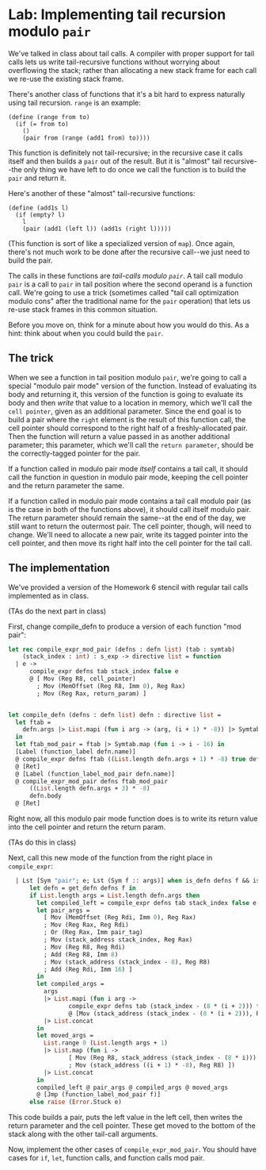 # Lab: Implementing tail recursion modulo `pair`

We've talked in class about tail calls. A compiler with proper support for tail
calls lets us write tail-recursive functions without worrying about overflowing
the stack; rather than allocating a new stack frame for each call we re-use the
existing stack frame.

There's another class of functions that it's a bit hard to express naturally
using tail recursion. `range` is an example:

```
(define (range from to)
  (if (= from to)
    ()
    (pair from (range (add1 from) to))))
```

This function is definitely not tail-recursive; in the recursive case it calls
itself and then builds a `pair` out of the result. But it is "almost" tail
recursive--the only thing we have left to do once we call the function is to
build the `pair` and return it.

Here's another of these "almost" tail-recursive functions:

```
(define (add1s l)
  (if (empty? l) 
    l
    (pair (add1 (left l)) (add1s (right l)))))
```

(This function is sort of like a specialized version of `map`). Once again,
there's not much work to be done after the recursive call--we just need to build
the pair.

The calls in these functions are *tail-calls modulo `pair`*. A tail call modulo
`pair` is a call to `pair` in tail position where the second operand is a function
call. We're going to use a trick (sometimes called "tail call optimization
modulo cons" after the traditional name for the `pair` operation) that lets us
re-use stack frames in this common situation.

Before you move on, think for a minute about how you would do this. As a hint:
think about when you could build the `pair`.

## The trick

When we see a function in tail position modulo `pair`, we're going to call a
special "modulo pair mode" version of the function. Instead of evaluating its
body and returning it, this version of the function is going to evaluate its
body and then *write* that value to a location in memory, which we'll call the
`cell pointer`, given as an additional parameter. Since the end goal is to build
a pair where the `right` element is the result of this function call, the cell
pointer should correspond to the right half of a freshly-allocated pair. Then
the function will return a value passed in as another additional parameter; this
parameter, which we'll call the `return parameter`, should be the
correctly-tagged pointer for the pair.

If a function called in modulo pair mode *itself* contains a tail call, it
should call the function in question in modulo pair mode, keeping the cell
pointer and the return parameter the same.

If a function called in modulo pair mode contains a tail call modulo pair (as is
the case in both of the functions above), it should call itself modulo pair. The
return parameter should remain the same--at the end of the day, we still want to
return the outermost pair. The cell pointer, though, will need to change. We'll
need to allocate a new pair, write its tagged pointer into the cell pointer, and
then move its right half into the cell pointer for the tail call.

## The implementation

We've provided a version of the Homework 6 stencil with regular tail calls
implemented as in class.

(TAs do the next part in class)

First, change compile_defn to produce a version of each function "mod pair":

```ocaml
let rec compile_expr_mod_pair (defns : defn list) (tab : symtab)
    (stack_index : int) : s_exp -> directive list = function
  | e ->
      compile_expr defns tab stack_index false e
      @ [ Mov (Reg R8, cell_pointer)
        ; Mov (MemOffset (Reg R8, Imm 0), Reg Rax)
        ; Mov (Reg Rax, return_param) ]


let compile_defn (defns : defn list) defn : directive list =
  let ftab =
    defn.args |> List.mapi (fun i arg -> (arg, (i + 1) * -8)) |> Symtab.of_list
  in
  let ftab_mod_pair = ftab |> Symtab.map (fun i -> i - 16) in
  [Label (function_label defn.name)]
  @ compile_expr defns ftab ((List.length defn.args + 1) * -8) true defn.body
  @ [Ret]
  @ [Label (function_label_mod_pair defn.name)]
  @ compile_expr_mod_pair defns ftab_mod_pair
      ((List.length defn.args + 3) * -8)
      defn.body
  @ [Ret]
```

Right now, all this modulo pair mode function does is to write its return value
into the cell pointer and return the return param.

(TAs do this in class)

Next, call this new mode of the function from the right place in `compile_expr`:

```ocaml
  | Lst [Sym "pair"; e; Lst (Sym f :: args)] when is_defn defns f && is_tail ->
      let defn = get_defn defns f in
      if List.length args = List.length defn.args then
        let compiled_left = compile_expr defns tab stack_index false e in
        let pair_args =
          [ Mov (MemOffset (Reg Rdi, Imm 0), Reg Rax)
          ; Mov (Reg Rax, Reg Rdi)
          ; Or (Reg Rax, Imm pair_tag)
          ; Mov (stack_address stack_index, Reg Rax)
          ; Mov (Reg R8, Reg Rdi)
          ; Add (Reg R8, Imm 8)
          ; Mov (stack_address (stack_index - 8), Reg R8)
          ; Add (Reg Rdi, Imm 16) ]
        in
        let compiled_args =
          args
          |> List.mapi (fun i arg ->
                 compile_expr defns tab (stack_index - (8 * (i + 2))) false arg
                 @ [Mov (stack_address (stack_index - (8 * (i + 2))), Reg Rax)])
          |> List.concat
        in
        let moved_args =
          List.range 0 (List.length args + 1)
          |> List.map (fun i ->
                 [ Mov (Reg R8, stack_address (stack_index - (8 * i)))
                 ; Mov (stack_address ((i + 1) * -8), Reg R8) ])
          |> List.concat
        in
        compiled_left @ pair_args @ compiled_args @ moved_args
        @ [Jmp (function_label_mod_pair f)]
      else raise (Error.Stuck e)

```

This code builds a pair, puts the left value in the left cell, then writes the
return parameter and the cell pointer. These get moved to the bottom of the
stack along with the other tail-call arguments.

Now, implement the other cases of `compile_expr_mod_pair`. You should have cases
for `if`, `let`, function calls, and function calls mod pair.
